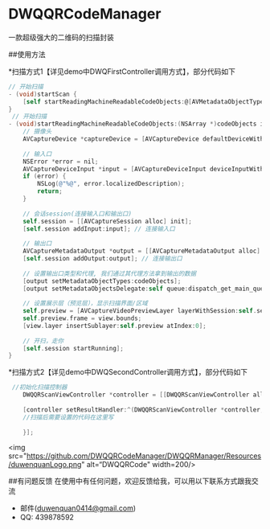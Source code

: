 # DWQQRCodeManager
一款超级强大的二维码的扫描封装




##使用方法

 *扫描方式1【详见demo中DWQFirstController调用方式】，部分代码如下
```objective-c
// 开始扫描
- (void)startScan {
    [self startReadingMachineReadableCodeObjects:@[AVMetadataObjectTypeQRCode] inView:self.view];
}
 // 开始扫描
- (void)startReadingMachineReadableCodeObjects:(NSArray *)codeObjects inView:(UIView *)view {
    // 摄像头
    AVCaptureDevice *captureDevice = [AVCaptureDevice defaultDeviceWithMediaType:AVMediaTypeVideo];
    
    // 输入口
    NSError *error = nil;
    AVCaptureDeviceInput *input = [AVCaptureDeviceInput deviceInputWithDevice:captureDevice error:&error];
    if (error) {
        NSLog(@"%@", error.localizedDescription);
        return;
    }
    
    // 会话session(连接输入口和输出口)
    self.session = [[AVCaptureSession alloc] init];
    [self.session addInput:input]; // 连接输入口
    
    // 输出口
    AVCaptureMetadataOutput *output = [[AVCaptureMetadataOutput alloc] init];
    [self.session addOutput:output]; // 连接输出口
    
    // 设置输出口类型和代理, 我们通过其代理方法拿到输出的数据
    [output setMetadataObjectTypes:codeObjects];
    [output setMetadataObjectsDelegate:self queue:dispatch_get_main_queue()]; // 使用主线程队列，相应比较同步，使用其他队列，相应不同步，容易让用户产生不好的体验
    
    // 设置展示层（预览层），显示扫描界面/区域
    self.preview = [AVCaptureVideoPreviewLayer layerWithSession:self.session];
    self.preview.frame = view.bounds;
    [view.layer insertSublayer:self.preview atIndex:0];
    
    // 开扫，走你
    [self.session startRunning];
}
```
 *扫描方式2【详见demo中DWQSecondController调用方式】，部分代码如下
```objective-c
 //初始化扫描控制器
    DWQQRScanViewController *controller = [[DWQQRScanViewController alloc] init];
    
    [controller setResultHandler:^(DWQQRScanViewController *controller, NSString *result) {
    //扫描后需要设置的代码在这里写
        
    }];
```
<img src="https://github.com/DWQQRCodeManager/DWQQRManager/Resources/duwenquanLogo.png" alt=“DWQQRCode" width=200/>

##有问题反馈
在使用中有任何问题，欢迎反馈给我，可以用以下联系方式跟我交流

* 邮件(duwenquan0414@gmail.com)
* QQ: 439878592



